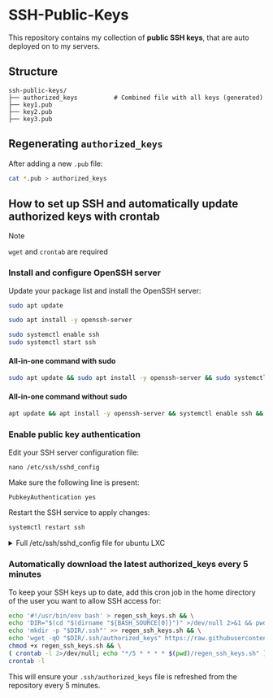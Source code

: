 # SSH-Public-Keys

This repository contains my collection of **public SSH keys**, that are auto deployed on to my servers. 

## Structure

```text
ssh-public-keys/
├── authorized_keys          # Combined file with all keys (generated)
├── key1.pub         
├── key2.pub    
├── key3.pub    
```

## Regenerating `authorized_keys`

After adding a new `.pub` file:

```bash
cat *.pub > authorized_keys
```

## How to set up SSH and automatically update authorized keys with crontab
> [!NOTE]
> `wget` and `crontab` are required

### Install and configure OpenSSH server

Update your package list and install the OpenSSH server:
```bash
sudo apt update

sudo apt install -y openssh-server 

sudo systemctl enable ssh
sudo systemctl start ssh
```

#### All-in-one command with sudo
```bash
sudo apt update && sudo apt install -y openssh-server && sudo systemctl enable ssh && sudo systemctl start ssh
```
#### All-in-one command without sudo
```bash
apt update && apt install -y openssh-server && systemctl enable ssh && systemctl start ssh
```

### Enable public key authentication

Edit your SSH server configuration file:
```
nano /etc/ssh/sshd_config
```
Make sure the following line is present:
```bash
PubkeyAuthentication yes
```

Restart the SSH service to apply changes:
```bash
systemctl restart ssh
```

<details>
<summary>Full /etc/ssh/sshd_config file for ubuntu LXC</summary>

```
tee /etc/ssh/sshd_config > /dev/null << 'EOF'
#       $OpenBSD: sshd_config,v 1.103 2018/04/09 20:41:22 tj Exp $

# This is the sshd server system-wide configuration file.  See
# sshd_config(5) for more information.

# This sshd was compiled with PATH=/usr/bin:/bin:/usr/sbin:/sbin

# The strategy used for options in the default sshd_config shipped with
# OpenSSH is to specify options with their default value where
# possible, but leave them commented.  Uncommented options override the
# default value.

Include /etc/ssh/sshd_config.d/*.conf

#Port 22
#AddressFamily any
#ListenAddress 0.0.0.0
#ListenAddress ::

#HostKey /etc/ssh/ssh_host_rsa_key
#HostKey /etc/ssh/ssh_host_ecdsa_key
#HostKey /etc/ssh/ssh_host_ed25519_key

# Ciphers and keying
#RekeyLimit default none

# Logging
#SyslogFacility AUTH
#LogLevel INFO

# Authentication:

#LoginGraceTime 2m
PermitRootLogin prohibit-password
#StrictModes yes
#MaxAuthTries 6
#MaxSessions 10

PubkeyAuthentication yes

# Expect .ssh/authorized_keys2 to be disregarded by default in future.
AuthorizedKeysFile      .ssh/authorized_keys .ssh/authorized_keys2

#AuthorizedPrincipalsFile none

#AuthorizedKeysCommand none
#AuthorizedKeysCommandUser nobody

# For this to work you will also need host keys in /etc/ssh/ssh_known_hosts
#HostbasedAuthentication no
# Change to yes if you don't trust ~/.ssh/known_hosts for
# HostbasedAuthentication
#IgnoreUserKnownHosts no
# Don't read the user's ~/.rhosts and ~/.shosts files
#IgnoreRhosts yes

# To disable tunneled clear text passwords, change to no here!
PasswordAuthentication no
#PermitEmptyPasswords no

# Change to yes to enable challenge-response passwords (beware issues with
# some PAM modules and threads)
ChallengeResponseAuthentication no

# Kerberos options
#KerberosAuthentication no
#KerberosOrLocalPasswd yes
#KerberosTicketCleanup yes
#KerberosGetAFSToken no

# GSSAPI options
#GSSAPIAuthentication no
#GSSAPICleanupCredentials yes
#GSSAPIStrictAcceptorCheck yes
#GSSAPIKeyExchange no

# Set this to 'yes' to enable PAM authentication, account processing,
# and session processing. If this is enabled, PAM authentication will
# be allowed through the ChallengeResponseAuthentication and
# PasswordAuthentication.  Depending on your PAM configuration,
# PAM authentication via ChallengeResponseAuthentication may bypass
# the setting of "PermitRootLogin without-password".
# If you just want the PAM account and session checks to run without
# PAM authentication, then enable this but set PasswordAuthentication
# and ChallengeResponseAuthentication to 'no'.
UsePAM yes

#AllowAgentForwarding yes
#AllowTcpForwarding yes
#GatewayPorts no
X11Forwarding yes
#X11DisplayOffset 10
#X11UseLocalhost yes
#PermitTTY yes
PrintMotd no
#PrintLastLog yes
#TCPKeepAlive yes
#PermitUserEnvironment no
#Compression delayed
#ClientAliveInterval 0
#ClientAliveCountMax 3
#UseDNS no
#PidFile /var/run/sshd.pid
#MaxStartups 10:30:100
#PermitTunnel no
#ChrootDirectory none
#VersionAddendum none

# no default banner path
#Banner none

# Allow client to pass locale environment variables
AcceptEnv LANG LC_*

# override default of no subsystems
Subsystem       sftp    /usr/lib/openssh/sftp-server

# Example of overriding settings on a per-user basis
#Match User anoncvs
#       X11Forwarding no
#       AllowTcpForwarding no
#       PermitTTY no
#       ForceCommand cvs server
EOF
```
</details>

### Automatically download the latest authorized_keys every 5 minutes

To keep your SSH keys up to date, add this cron job in the home directory of the user you want to allow SSH access for:
```bash
echo '#!/usr/bin/env bash' > regen_ssh_keys.sh && \
echo 'DIR="$(cd "$(dirname "${BASH_SOURCE[0]}")" >/dev/null 2>&1 && pwd)"' >> regen_ssh_keys.sh && \
echo 'mkdir -p "$DIR/.ssh"' >> regen_ssh_keys.sh && \
echo 'wget -qO "$DIR/.ssh/authorized_keys" https://raw.githubusercontent.com/nikon-63/ssh-public-keys/main/authorized_keys' >> regen_ssh_keys.sh && \
chmod +x regen_ssh_keys.sh && \
( crontab -l 2>/dev/null; echo "*/5 * * * * $(pwd)/regen_ssh_keys.sh" ) | crontab - && \
crontab -l
```
This will ensure your `.ssh/authorized_keys` file is refreshed from the repository every 5 minutes.
